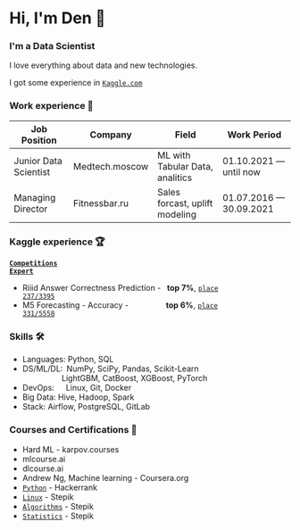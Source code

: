 # Hi, I'm Den 👋

### I'm a Data Scientist
I love everything about data and new technologies.

I got some experience in 
<code>[Kaggle.com](https://www.kaggle.com/abelden)</code>  

### Work experience 👔
| Job Position                 | Company            | Field                           | Work Period                |
| ---------------------------- | ------------------ | ------------------------------- | -------------------------- |
| Junior Data Scientist        | Medtech.moscow     | ML with Tabular Data, analitics | 01.10.2021 — until now     |
| Managing Director            | Fitnessbar.ru      | Sales forcast, uplift modeling  | 01.07.2016 —  30.09.2021   |


<h3><strong>Kaggle experience 🏆</strong></h3>

<strong><code>[Competitions Expert](https://www.kaggle.com/abelden)</code></strong>

- Riiid Answer Correctness Prediction -  <strong>top 7%</strong>, <code>[place 237/3395](https://www.kaggle.com/c/riiid-test-answer-prediction/leaderboard)</code>  
- M5 Forecasting - Accuracy -          <strong>top 6%</strong>, <code>[place 331/5558](https://www.kaggle.com/c/m5-forecasting-accuracy/leaderboard)</code>  

<h3><strong>Skills 🛠️</strong></h3>

- Languages: Python, SQL
- DS/ML/DL: NumPy, SciPy, Pandas, Scikit-Learn  
          LightGBM, CatBoost, XGBoost, PyTorch
- DevOps:   Linux, Git, Docker
- Big Data: Hive, Hadoop, Spark
- Stack: Airflow, PostgreSQL, GitLab

<h3><strong>Courses and Certifications 📜</strong></h3>

- Hard ML - karpov.courses
- mlcourse.ai
- dlcourse.ai
- Andrew Ng, Machine learning - Сoursera.org
- <code>[Python](https://www.hackerrank.com/certificates/3d56106f9b03)</code> - Hackerrank
- <code>[Linux](https://stepik.org/cert/1006346)</code> - Stepik
- <code>[Algorithms](https://stepik.org/cert/764669)</code> - Stepik
- <code>[Statistics](https://stepik.org/cert/214520)</code> - Stepik
